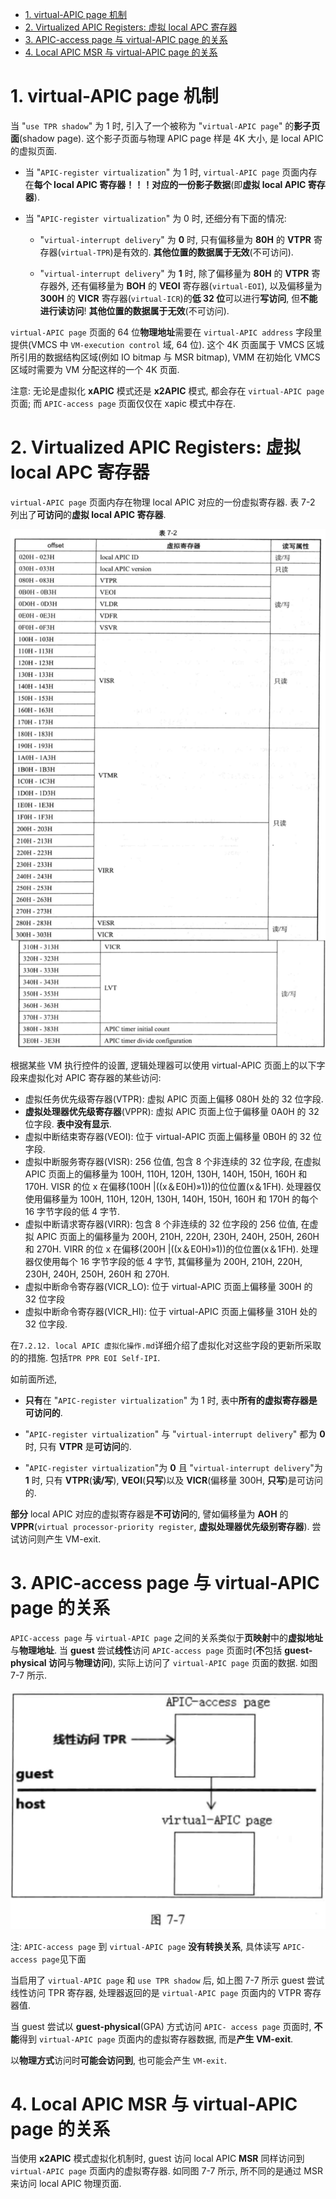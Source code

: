 
<!-- @import "[TOC]" {cmd="toc" depthFrom=1 depthTo=6 orderedList=false} -->

<!-- code_chunk_output -->

- [1. virtual-APIC page 机制](#1-virtual-apic-page-机制)
- [2. Virtualized APIC Registers: 虚拟 local APC 寄存器](#2-virtualized-apic-registers-虚拟-local-apc-寄存器)
- [3. APIC-access page 与 virtual-APIC page 的关系](#3-apic-access-page-与-virtual-apic-page-的关系)
- [4. Local APIC MSR 与 virtual-APIC page 的关系](#4-local-apic-msr-与-virtual-apic-page-的关系)

<!-- /code_chunk_output -->

# 1. virtual-APIC page 机制

当 "`use TPR shadow`" 为 1 时, 引入了一个被称为 "`virtual-APIC page`" 的**影子页面**(shadow page). 这个影子页面与物理 APIC page 样是 4K 大小, 是 local APIC 的虚拟页面.

* 当 "`APIC-register virtualization`" 为 1 时, `virtual-APIC page` 页面内存在**每个 local APIC 寄存器！！！**对应的一份**影子数据**(即**虚拟 local APIC 寄存器**).

* 当 "`APIC-register virtualization`" 为 0 时, 还细分有下面的情况:

    * "`virtual-interrupt delivery`" 为 **0** 时, 只有偏移量为 **80H** 的 **VTPR** 寄存器(`virtual-TPR`)是有效的. **其他位置的数据属于无效**(不可访问).

    * "`virtual-interrupt delivery`" 为 **1** 时, 除了偏移量为 **80H** 的 **VTPR** 寄存器外, 还有偏移量为 **BOH** 的 **VEOI** 寄存器(`virtual-EOI`), 以及偏移量为 **300H** 的 **VICR** 寄存器(`virtual-ICR`)的**低 32 位**可以进行**写访问**, 但**不能进行读访问**! **其他位置的数据属于无效**(不可访问).

`virtual-APIC page` 页面的 64 位**物理地址**需要在 `virtual-APIC address` 字段里提供(VMCS 中 `VM-execution control` 域, 64 位). 这个 4K 页面属于 VMCS 区城所引用的数据结构区域(例如 IO bitmap 与 MSR  bitmap), VMM 在初始化 VMCS 区域时需要为 VM 分配这样的一个 4K 页面.

注意: 无论是虚拟化 **xAPIC** 模式还是 **x2APIC** 模式, 都会存在 `virtual-APIC page` 页面; 而 `APIC-access page` 页面仅仅在 xapic 模式中存在.

# 2. Virtualized APIC Registers: 虚拟 local APC 寄存器

`virtual-APIC page` 页面内存在物理 local APIC 对应的一份虚拟寄存器. 表 7-2 列出了**可访问**的**虚拟 local APIC 寄存器**.

![2024-07-28-23-51-29.png](./images/2024-07-28-23-51-29.png)

根据某些 VM 执行控件的设置, 逻辑处理器可以使用 virtual-APIC 页面上的以下字段来虚拟化对 APIC 寄存器的某些访问:

* 虚拟任务优先级寄存器(VTPR): 虚拟 APIC 页面上偏移 080H 处的 32 位字段.
* **虚拟处理器优先级寄存器**(VPPR): 虚拟 APIC 页面上位于偏移量 0A0H 的 32 位字段. **表中没有显示**.
* 虚拟中断结束寄存器(VEOI): 位于 virtual-APIC 页面上偏移量 0B0H 的 32 位字段.
* 虚拟中断服务寄存器(VISR): 256 位值, 包含 8 个非连续的 32 位字段, 在虚拟 APIC 页面上的偏移量为 100H, 110H, 120H, 130H, 140H, 150H, 160H 和 170H.  VISR 的位 x 在偏移(100H |((x＆E0H)»1))的位位置(x＆1FH). 处理器仅使用偏移量为 100H, 110H, 120H, 130H, 140H, 150H, 160H 和 170H 的每个 16 字节字段的低 4 字节.
* 虚拟中断请求寄存器(VIRR): 包含 8 个非连续的 32 位字段的 256 位值, 在虚拟 APIC 页面上的偏移量为 200H, 210H, 220H, 230H, 240H, 250H, 260H 和 270H.  VIRR 的位 x 在偏移(200H |((x＆E0H)»1))的位位置(x＆1FH). 处理器仅使用每个 16 字节字段的低 4 字节, 其偏移量为 200H, 210H, 220H, 230H, 240H, 250H, 260H 和 270H.
* 虚拟中断命令寄存器(VICR_LO): 位于 virtual-APIC 页面上偏移量 300H 的 32 位字段
* 虚拟中断命令寄存器(VICR_HI): 位于 virtual-APIC 页面上偏移量 310H 处的 32 位字段.

在`7.2.12. local APIC 虚拟化操作.md`详细介绍了虚拟化对这些字段的更新所采取的的措施. 包括`TPR PPR EOI Self-IPI`.

如前面所述,

* **只有**在 "`APIC-register virtualization`" 为 1 时, 表中**所有的虚拟寄存器是可访问的**.

* "`APIC-register virtualization`" 与 "`virtual-interrupt delivery`" 都为 **0** 时, 只有 **VTPR** 是**可访问**的.

* "`APIC-register virtualization`"为 **0** 且 "`virtual-interrupt delivery`"为 **1** 时, 只有 **VTPR**(**读/写**), **VEOI**(**只写**)以及 **VICR**(偏移量 300H, **只写**)是可访问的.

**部分** local APIC 对应的虚拟寄存器是**不可访问**的, 譬如偏移量为 **AOH** 的 **VPPR**(`virtual processor-priority register`, **虚拟处理器优先级别寄存器**). 尝试访问则产生 VM-exit.

# 3. APIC-access page 与 virtual-APIC page 的关系

`APIC-access page` 与 `virtual-APIC page` 之间的关系类似于**页映射**中的**虚拟地址**与**物理地址**. 当 **guest** 尝试**线性**访问 `APIC-access page` 页面时(**不**包括 **guest-physical 访问**与**物理访问**), 实际上访问了 `virtual-APIC page` 页面的数据. 如图 7-7 所示.

![2021-01-03-13-49-02.png](./images/2021-01-03-13-49-02.png)

注: `APIC-access page` 到 `virtual-APIC page` **没有转换关系**, 具体读写 `APIC-access page`见下面

当启用了 `virtual-APIC page` 和 `use TPR shadow` 后, 如上图 7-7 所示 guest 尝试线性访问 TPR 寄存器, 处理器返回的是 `virtual-APIC page` 页面内的 VTPR 寄存器值.

当 guest 尝试以 **guest-physical**(GPA) 方式访问 `APIC- access page` 页面时, **不能**得到 `virtual-APIC page` 页面内的虚拟寄存器数据, 而是**产生 VM-exit**.

以**物理方式**访问时**可能会访问到**, 也可能会产生 `VM-exit`.

# 4. Local APIC MSR 与 virtual-APIC page 的关系

当使用 **x2APIC** 模式虚拟化机制时, guest 访问 local APIC **MSR** 同样访问到 `virtual-APIC page` 页面内的虚拟寄存器. 如同图 7-7 所示, 所不同的是通过 MSR 来访问 local APIC 物理页面.

